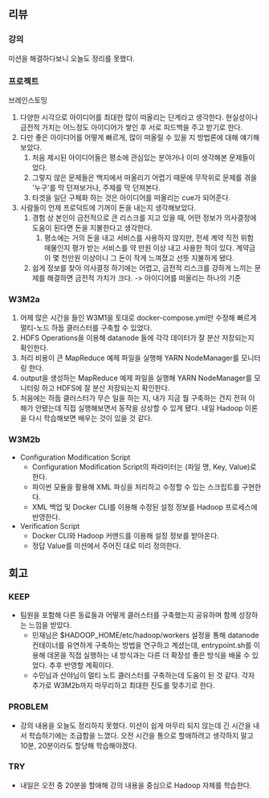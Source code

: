 ## 리뷰
### 강의
미션을 해결하다보니 오늘도 정리를 못했다.
### 프로젝트
브레인스토밍
1. 다양한 시각으로 아이디어를 최대한 많이 떠올리는 단계라고 생각한다. 현실성이나 금전적 가치는 어느정도 아이디어가 쌓인 후 서로 피드백을 주고 받기로 한다.
2. 다만 좋은 아이디어를 어떻게 빠르게, 많이 떠올릴 수 있을 지 방법론에 대해 얘기해보았다.
	1. 처음 제시된 아이디어들은 평소에 관심있는 분야거나 이미 생각해본 문제들이었다.
	2. 그렇지 않은 문제들은 백지에서 떠올리기 어렵기 때문에 무작위로 문제를 겪을 '누구'를 막 던져보거나, 주제를 막 던져본다.
	3. 타겟을 일단 구체화 하는 것은 아이디어를 떠올리는 cue가 되어준다.
3. 사람들이 언제 프로덕트에 기꺼이 돈을 내는지 생각해보았다.
	1. 경험 상 본인이 금전적으로 큰 리스크를 지고 있을 때, 어떤 정보가 의사결정에 도움이 된다면 돈을 지불한다고 생각한다.
		1. 평소에는 거의 돈을 내고 서비스를 사용하지 않지만, 전세 계약 직전 위험 매물인지 평가 받는 서비스를 약 만원 이상 내고 사용한 적이 있다. 계약금이 몇 천만원 이상이니 그 돈이 작게 느껴졌고 선뜻 지불하게 됐다.
	2. 쉽게 정보를 찾아 의사결정 하기에는 어렵고, 금전적 리스크를 강하게 느끼는 문제를 해결하면 금전적 가치가 크다. -> 아이디어를 떠올리는 하나의 기준
### W3M2a
1. 어제 많은 시간을 들인 W3M1을 토대로 docker-compose.yml만 수정해 빠르게 멀티-노드 하둡 클러스터를 구축할 수 있었다.
2. HDFS Operations을 이용해 datanode 들에 각각 데이터가 잘 분산 저장되는지 확인한다.
3. 처리 비용이 큰 MapReduce 예제 파일을 실행해 YARN NodeManager를 모니터링 한다.
4. output을 생성하는 MapReduce 예제 파일을 실행해 YARN NodeManager를 모니터링 하고 HDFS에 잘 분산 저장되는지 확인한다.
5. 처음에는 하둡 클러스터가 무슨 일을 하는 지, 내가 지금 뭘 구축하는 건지 전혀 이해가 안됐는데 직접 실행해보면서 동작을 상상할 수 있게 됐다. 내일 Hadoop 이론을 다시 학습해보면 배우는 것이 있을 것 같다.

### W3M2b
- Configuration Modification Script
	- Configuration Modification Script의 파라미터는 (파일 명, Key, Value)로 한다.
	- 파이썬 모듈을 활용해 XML 파싱을 처리하고 수정할 수 있는 스크립트를 구현한다.
	- XML 백업 및 Docker CLI를 이용해 수정된 설정 정보를 Hadoop 프로세스에 반영한다.
- Verification Script
	- Docker CLI와 Hadoop 커맨드를 이용해 설정 정보를 받아온다.
	- 정답 Value를 미션에서 주어진 대로 미리 정의한다.
## 회고
### KEEP
- 팀원을 포함해 다른 동료들과 어떻게 클러스터를 구축했는지 공유하며 함께 성장하는 느낌을 받았다.
	- 민재님은 $HADOOP_HOME/etc/hadoop/workers 설정을 통해 datanode 컨테이너를 유연하게 구축하는 방법을 연구하고 계셨는데, entrypoint.sh를 이용해 데몬을 직접 실행하는 내 방식과는 다른 더 확장성 좋은 방식을 배울 수 있었다. 추후 반영할 계획이다.
	- 수민님과 산야님이 멀티 노트 클러스터를 구축하는데 도움이 된 것 같다. 각자 추가로 W3M2b까지 마무리하고 최대한 진도를 맞추기로 한다.
### PROBLEM
- 강의 내용을 오늘도 정리하지 못했다. 미션이 쉽게 마무리 되지 않는데 긴 시간을 내서 학습하기에는 조급함을 느꼈다. 오전 시간을 통으로 할애하려고 생각하지 말고 10분, 20분이라도 할당해 학습해야겠다.
### TRY
- 내일은 오전 중 20분을 할애해 강의 내용을 중심으로 Hadoop 자체를 학습한다.